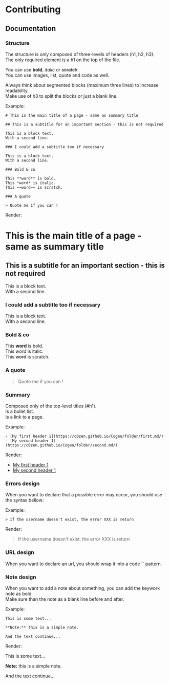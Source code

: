 # Contributing

## Documentation

### Structure

The structure is only composed of three-levels of headers (h1, h2, h3).  
The only required element is a h1 on the top of the file.

You can use **bold**, *italic* or ~~scratch~~.  
You can use images, list, quote and code as well.  

Always think about segmented blocks (maximum three lines) to increase readability.  
Make use of h3 to split the blocks or just a blank line.

Example:

```
# This is the main title of a page - same as summary title

## This is a subtitle for an important section - this is not required

This is a block text.  
With a second line.

### I could add a subtitle too if necessary

This is a block text.  
With a second line.

### Bold & co

This **word** is bold.  
This *word* is italic.  
This ~~word~~ is scratch.

### A quote

> Quote me if you can !
```

Render:

# This is the main title of a page - same as summary title

## This is a subtitle for an important section - this is not required

This is a block text.  
With a second line.

### I could add a subtitle too if necessary

This is a block text.  
With a second line.

### Bold & co

This **word** is bold.  
This *word* is italic.  
This ~~word~~ is scratch.

### A quote

> Quote me if you can !

### Summary

Composed only of the top-level titles (#h1).  
Is a bullet list.  
Is a link to a page.

Example:

```
- [My first header 1](https://c0zen.github.io/Cogeo/folder/first.md/)
- [My second header 1](https://c0zen.github.io/Cogeo/folder/second.md/)
```

Render:

- [My first header 1](https://c0zen.github.io/Cogeo/folder/first.md/)
- [My second header 1](https://c0zen.github.io/Cogeo/folder/second.md/)

### Errors design

When you want to declare that a possible error may occur, you should use the syntax bellow:

Example:

```
> If the username doesn't exist, the error XXX is return
```

Render:

> If the username doesn't exist, the error XXX is return

### URL design

When you want to declare an url, you should wrap it into a code `` pattern.

### Note design

When you want to add a note about something, you can add the keywork note as bold.  
Make sure than the note as a blank line before and after.

Example:

```
This is some text...

**Note:** this is a simple note.

And the text continue...
```

Render:

This is some text...

**Note:** this is a simple note.

And the text continue...
